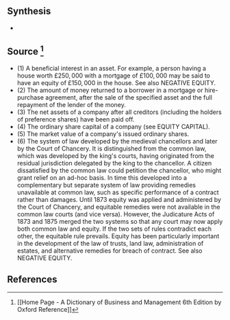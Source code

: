 ## Synthesis
- 
## Source [^1]
- (1) A beneficial interest in an asset. For example, a person having a house worth $£ 250,000$ with a mortgage of $£ 100,000$ may be said to have an equity of $£ 150,000$ in the house. See also NEGATIVE EQUITY. 
- (2) The amount of money returned to a borrower in a mortgage or hire-purchase agreement, after the sale of the specified asset and the full repayment of the lender of the money. 
- (3) The net assets of a company after all creditors (including the holders of preference shares) have been paid off. 
- (4) The ordinary share capital of a company (see EQUITY CAPITAL). 
- (5) The market value of a company's issued ordinary shares. 
- (6) The system of law developed by the medieval chancellors and later by the Court of Chancery. It is distinguished from the common law, which was developed by the king's courts, having originated from the residual jurisdiction delegated by the king to the chancellor. A citizen dissatisfied by the common law could petition the chancellor, who might grant relief on an ad-hoc basis. In time this developed into a complementary but separate system of law providing remedies unavailable at common law, such as specific performance of a contract rather than damages. Until 1873 equity was applied and administered by the Court of Chancery, and equitable remedies were not available in the common law courts (and vice versa). However, the Judicature Acts of 1873 and 1875 merged the two systems so that any court may now apply both common law and equity. If the two sets of rules contradict each other, the equitable rule prevails. Equity has been particularly important in the development of the law of trusts, land law, administration of estates, and alternative remedies for breach of contract. See also NEGATIVE EQUITY.
## References

[^1]: [[Home Page - A Dictionary of Business and Management 6th Edition by Oxford Reference]]